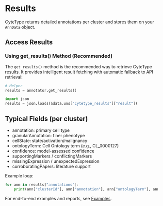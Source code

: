 # Results

CyteType returns detailed annotations per cluster and stores them on your `AnnData` object.

## Access Results

### Using get_results() Method (Recommended)

The `get_results()` method is the recommended way to retrieve CyteType results. It provides intelligent result fetching with automatic fallback to API retrieval:

```python
# Helper
results = annotator.get_results()

import json
results = json.loads(adata.uns["cytetype_results"]["result"])
```

## Typical Fields (per cluster)
- annotation: primary cell type
- granularAnnotation: finer phenotype
- cellState: state/activation/malignancy
- ontologyTerm: Cell Ontology term (e.g., CL_0000127)
- confidence: model-assessed confidence
- supportingMarkers / conflictingMarkers
- missingExpression / unexpectedExpression
- corroboratingPapers: literature support

Example loop:
```python
for ann in results["annotations"]:
    print(ann["clusterId"], ann["annotation"], ann["ontologyTerm"], ann["confidence"]) 
```

For end-to-end examples and reports, see [Examples](./examples.md). 